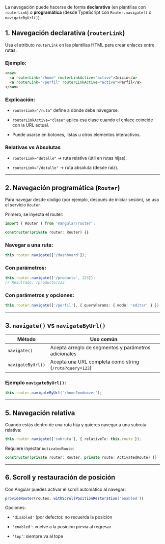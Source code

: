 
La navegación puede hacerse de forma **declarativa** (en plantillas con `routerLink`) o **programática** (desde TypeScript con `Router.navigate()` o `navigateByUrl()`).
## 1. Navegación declarativa (`routerLink`)

Usa el atributo `routerLink` en las plantillas HTML para crear enlaces entre rutas.

### Ejemplo:

```html
<nav>
  <a routerLink="/home" routerLinkActive="active">Inicio</a>
  <a routerLink="/perfil" routerLinkActive="active">Perfil</a>
</nav>
```

### Explicación:

- `routerLink="/ruta"` define a dónde debe navegarse.
    
- `routerLinkActive="clase"` aplica esa clase cuando el enlace coincide con la URL actual.
    
- Puede usarse en botones, listas u otros elementos interactivos.
    

### Relativas vs Absolutas

- `routerLink="detalle"` → ruta relativa (útil en rutas hijas).
    
- `routerLink="/detalle"` → ruta absoluta (desde raíz).
    

---

## 2. Navegación programática (`Router`)

Para navegar desde código (por ejemplo, después de iniciar sesión), se usa el servicio `Router`.

Primero, se inyecta el router:

```ts
import { Router } from '@angular/router';

constructor(private router: Router) {}
```

### Navegar a una ruta:

```ts
this.router.navigate(['/dashboard']);
```

### Con parámetros:

```ts
this.router.navigate(['/producto', 123]);
// Resultado: /producto/123
```

### Con parámetros y opciones:

```ts
this.router.navigate(['/perfil'], { queryParams: { modo: 'editar' } });
```

---

## 3. `navigate()` vs `navigateByUrl()`

| Método            | Uso común                                               |
| ----------------- | ------------------------------------------------------- |
| `navigate()`      | Acepta arreglo de segmentos y parámetros adicionales    |
| `navigateByUrl()` | Acepta una URL completa como string (`/ruta?query=123`) |


### Ejemplo `navigateByUrl()`:

```ts
this.router.navigateByUrl('/home?modo=ver');
```

---
## 5. Navegación relativa

Cuando estás dentro de una ruta hija y quieres navegar a una subruta relativa:

```ts
this.router.navigate(['subruta'], { relativeTo: this.route });
```

Requiere inyectar `ActivatedRoute`:

```ts
constructor(private router: Router, private route: ActivatedRoute) {}
```

---

## 6. Scroll y restauración de posición

Con Angular puedes activar el scroll automático al navegar:

```ts
provideRouter(routes, withScrollPositionRestoration('enabled'))
```

Opciones:

- `'disabled'` (por defecto): no recuerda la posición
    
- `'enabled'`: vuelve a la posición previa al regresar
    
- `'top'`: siempre va al tope
    

